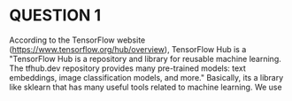 # QUESTION 1
According to the TensorFlow website (https://www.tensorflow.org/hub/overview), TensorFlow Hub is a "TensorFlow Hub is a repository and library for reusable machine learning. The tfhub.dev repository provides many pre-trained models: text embeddings, image classification models, and more." Basically, its a library like sklearn that has many useful tools related to machine learning. 
We use 
